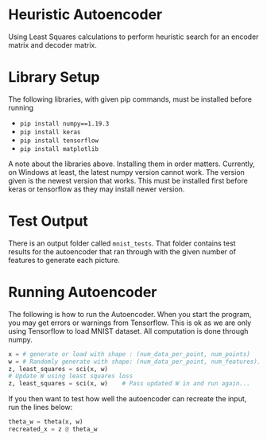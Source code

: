 # Heuristic Autoencoder
Using Least Squares calculations to perform heuristic search for an encoder matrix and decoder matrix.

# Library Setup
The following libraries, with given pip commands, must be installed before running
* ``pip install numpy==1.19.3``
* ``pip install keras``
* ``pip install tensorflow``
* ``pip install matplotlib``

A note about the libraries above. Installing them in order matters. Currently, on Windows at least,
the latest numpy version cannot work. The version given is the newest version that works. This must be 
installed first before keras or tensorflow as they may install newer version.

# Test Output
There is an output folder called ``mnist_tests``. That folder contains test results for the autoencoder 
that ran through with the given number of features to generate each picture.

# Running Autoencoder
The following is how to run the Autoencoder. When you start the program, you may get errors or warnings
from Tensorflow. This is ok as we are only using Tensorflow to load MNIST dataset. All 
computation is done through numpy.
```python
x = # generate or load with shape : (num_data_per_point, num_points)
w = # Randomly generate with shape: (num_data_per_point, num_features))
z, least_squares = sci(x, w)
# Update W using least squares loss
z, least_squares = sci(x, w)    # Pass updated W in and run again...
```

If you then want to test how well the autoencoder can recreate the input, run the lines below:
```python
theta_w = theta(x, w)
recreated_x = z @ theta_w
```